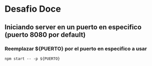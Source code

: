 # Desafio Doce
## Iniciando server  en un puerto en especifico (puerto 8080 por default)
### Reemplazar ${PUERTO} por el puerto en especifico a usar
```
npm start -- -p ${PUERTO}
```
